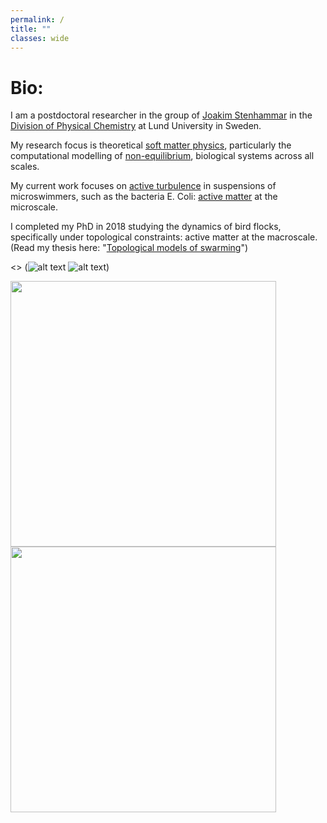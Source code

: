 ```yaml
---
permalink: /
title: ""
classes: wide
---
```


# Bio:

I am a postdoctoral researcher in the group of [Joakim Stenhammar](https://www.stenhammargroup.com/) in the [Division of Physical Chemistry](https://www.physchem.lu.se/) at Lund University in Sweden. 

My research focus is theoretical [soft matter physics](https://en.wikipedia.org/wiki/Soft_matter), particularly the computational modelling of [non-equilibrium](https://en.wikipedia.org/wiki/Non-equilibrium_thermodynamics), biological systems across all scales. 

My current work focuses on [active turbulence](https://en.wikipedia.org/wiki/Active_fluid#Active_turbulence) in suspensions of microswimmers, such as the bacteria E. Coli: [active matter](https://en.wikipedia.org/wiki/Active_matter) at the microscale. 

I completed my PhD in 2018 studying the dynamics of bird flocks, specifically under topological constraints: active matter at the macroscale. (Read my thesis here: "[Topological models of swarming](http://wrap.warwick.ac.uk/133344/1/WRAP_Theses_Lewis_2018.pdf)")

<> (![alt text](https://upload.wikimedia.org/wikipedia/commons/9/92/Sort_sol_ved_%C3%98rns%C3%B8_2007.jpg "Bird flocking: Sort sol at Ørnsø") ![alt text](https://blogs.brandeis.edu/science/files/2016/01/flat.jpg "Active nematic: confined microtubules")) 

<img src="https://upload.wikimedia.org/wikipedia/commons/9/92/Sort_sol_ved_%C3%98rns%C3%B8_2007.jpg" width="425"/> <img src="https://blogs.brandeis.edu/science/files/2016/01/flat.jpg" width="425"/> 

